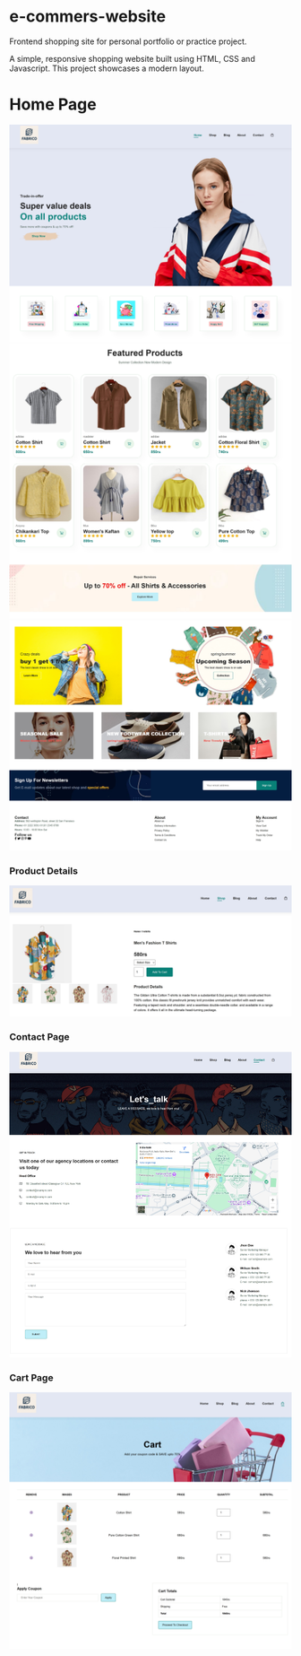 # e-commers-website
Frontend shopping site for personal portfolio or practice project.
<p>A simple, responsive shopping website built using HTML, CSS and Javascript. This project showcases a modern layout.</p>
<h1>Home Page</h1>
<img src="Images/screenshots/home.jpeg">
<img src="Images/screenshots/home2.jpeg">
<img src="Images/screenshots/home3.jpeg">

<h3>Product Details</h3>
<img src="Images/screenshots/product details.jpeg">
<h3>Contact Page</h3>
<img src="Images/screenshots/contactpage.jpeg">
<h3>Cart Page</h3>
<img src="Images/screenshots/cartpage.jpeg">



